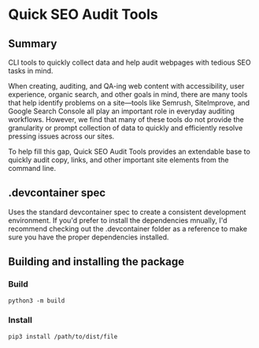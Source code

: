 # Quick SEO Audit Tools

## Summary

CLI tools to quickly collect data and help audit webpages with tedious SEO tasks in mind.

When creating, auditing, and QA-ing web content with accessibility, user experience, organic search, and other goals in mind, there are many tools that help identify problems on a site—tools like Semrush, SiteImprove, and Google Search Console all play an important role in everyday auditing workflows. However, we find that many of these tools do not provide the granularity or prompt collection of data to quickly and efficiently resolve pressing issues across our sites.

To help fill this gap, Quick SEO Audit Tools provides an extendable base to quickly audit copy, links, and other important site elements from the command line.

## .devcontainer spec

Uses the standard devcontainer spec to create a consistent development environment. If you'd prefer to install the dependencies mnually, I'd recommend checking out the .devcontainer folder as a reference to make sure you have the proper dependencies installed.

## Building and installing the package

### Build

```python3 -m build```

### Install

```pip3 install /path/to/dist/file```
